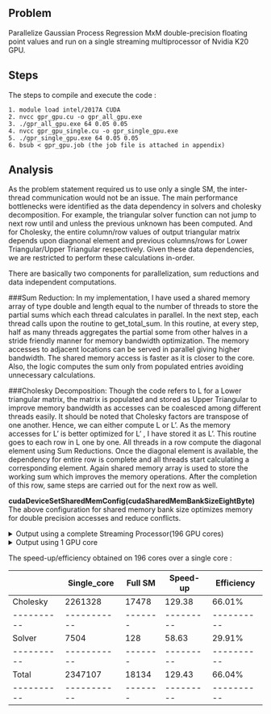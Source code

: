 ## Problem 

Parallelize Gaussian Process Regression MxM double-precision floating point values and run on a single streaming multiprocessor of Nvidia K20 GPU.  

## Steps
The steps to compile and execute the code :

    1. module load intel/2017A CUDA
    2. nvcc gpr_gpu.cu -o gpr_all_gpu.exe
    3. ./gpr_all_gpu.exe 64 0.05 0.05
    4. nvcc gpr_gpu_single.cu -o gpr_single_gpu.exe
    5. ./gpr_single_gpu.exe 64 0.05 0.05
    6. bsub < gpr_gpu.job (the job file is attached in appendix)


## Analysis
As the problem statement required us to use only a single SM,  the inter-thread communication would not be an issue. The main performance bottlenecks were identified as the data dependency in solvers and cholesky decomposition. For example, the triangular solver function can not jump to next row until and unless the previous unknown has been computed. And for Cholesky, the entire column/row values of output triangular matrix depends upon diagnonal element and previous columns/rows for Lower Triangular/Upper Triangular respectively. Given these data dependencies, we are restricted to perform these calculations in-order. 

There are basically two components for parallelization, sum reductions and data independent computations. 

###Sum Reduction:
In my implementation, I  have used a shared memory array of type double and length equal to the number of threads to store the partial sums which each thread calculates in parallel. In the next step, each thread calls upon the routine to get_total_sum. In this routine, at every step, half as many threads  aggregates the partial some from other halves in a stride friendly manner for memory bandwidth optimization. The memory accesses to adjacent locations can be served in parallel giving higher bandwidth.  The shared memory access is faster as it is closer to the core.  Also, the logic computes the sum only from populated entries avoiding unnecessary calculations. 


###Cholesky Decomposition:
Though the code refers to L for a Lower triangular matrix, the matrix is populated and stored as Upper Triangular to improve memory bandwidth as accesses can be coalesced among different threads easily. It should be noted that  Cholesky factors are transpose of one another. Hence, we can either compute L or L’. As the memory accesses for L’ is better optimized for L’ , I have stored it as L’. 
This routine goes to each row in L one by one. All threads in a row compute the diagonal element using Sum Reductions. Once the diagonal element is available, the dependency for entire row is complete and all threads start calculating a corresponding element. Again shared memory array is used to store the working sum which improves the memory operations. After the completion of this  row, same steps are carried out for the next row as well.

**cudaDeviceSetSharedMemConfig(cudaSharedMemBankSizeEightByte)**
The above configuration for shared memory bank size optimizes memory for double precision accesses and reduce conflicts.

<details>
    <summary> Output using a complete Streaming Processor(196 GPU cores) </summary>

Selected m value : 64
The required Rstar value : 2.000000, 2.000000
Input: N = 192, threads_per_block = 192
The predicted value of f at r_star : -0.149718
Elapsed time: Cholesky = 17478.107422 ms
Elapsed time: Solver = 128.109604 ms
Elapsed time: Kernel = 18134.296875 ms
Floating point operations Cholesky Factorization: 24534278144
Floating point operations per second (FLOPS) Cholesky : 1.307311 Gflops
Floating point operations Solver: 35135488
Floating point operations per second (FLOPS) Solver: 0.255426 Gflops


Hence, the FLOPS for Cholesky my implementation offers is 1.307311 Gflops for a matrix of dimension 4096x4096. For solver it comes to  0.255426 Gflops for the same dimension.

Peak Flops over SM = (2 x  0.71 x 196) Gflops  = 272.32 Gflops (The 2 is for FMA operations)

My Cholesky Implementation is 0.46% of the peak rate and solver is 0.09% of the peak rate. 

There are many synchronization calls and presence of divergent threads in my code which eats up most of the performance.
</details>

<details>
    <summary> Output using 1 GPU core </summary>

Selected m value : 64
The required Rstar value : 2.000000, 2.000000
Input: N = 1, threads_per_block = 1
The predicted value of f at r_star : -0.149718
Elapsed time: Cholesky = 2261328.000000 ms
Elapsed time: Solver = 7504.510742 ms
Elapsed time: Kernel = 2347107.500000 ms
Floating point operations Cholesky Factorization: 22931662848
Floating point operations per second (FLOPS) Cholesky : 0.009444 Gflops
Floating point operations Solver: 33570816
Floating point operations per second (FLOPS) Solver: 0.004166 Gflops
</details>

The speed-up/efficiency obtained on 196 cores over a single core :

|          |Single_core|Full SM|Speed-up |Efficiency|
|----------|-----------|-------|---------|----------|
|Cholesky  |2261328	   |17478  |129.38	 |66.01%    |
|----------|-----------|-------|---------|----------|
|Solver	   |7504	   |128	   |58.63	 |29.91%    |
|----------|-----------|-------|---------|----------|
|Total	   |2347107	   |18134  |129.43	 |66.04%    |
|----------|-----------|-------|---------|----------|


